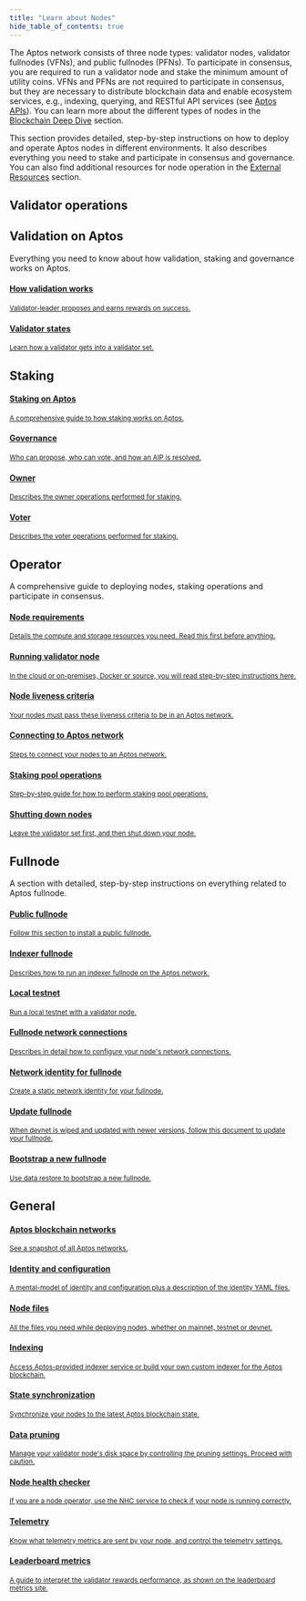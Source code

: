```yaml
---
title: "Learn about Nodes"
hide_table_of_contents: true
---
```


The Aptos network consists of three node types: validator nodes, validator fullnodes (VFNs), and public fullnodes (PFNs). To
participate in consensus, you are required to run a validator node and stake the minimum amount of utility coins. VFNs and PFNs
are not required to participate in consensus, but they are necessary to distribute blockchain data and enable ecosystem services,
e.g., indexing, querying, and RESTful API services (see [Aptos APIs](../apis)). You can learn more about the different types
of nodes in the [Blockchain Deep Dive](../concepts/blockchain.md) section.

This section provides detailed, step-by-step instructions on how to deploy and operate Aptos nodes in different
environments. It also describes everything you need to stake and participate in consensus and governance. You can also
find additional resources for node operation in the [External Resources](../community/external-resources.md) section.

## Validator operations

<div class="docs-card-container">
  <div class="row row-cols-1 row-cols-md-2a g-4">
    <div class="col">
      <div class="card-no-border card-body h-100 d-flex flex-column align-items-start">
        <div class="card-body">
          <h2 class="card-title">Validation on Aptos</h2>
          <p class="card-text">
            Everything you need to know about how validation, staking and governance works on Aptos.
          </p>
        </div>
        <div class="list-group list-group-flush">
          <a href="/concepts/staking#validation-on-the-aptos-blockchain" class="list-group-item">
            <div class="d-flex w-100 justify-content-between">
              <h4 class="mb-1">How validation works</h4>
            </div>
            <small>Validator-leader proposes and earns rewards on success.</small>
          </a>
          <a href="/concepts/staking#validator-state-and-stake-state" class="list-group-item">
            <div class="d-flex w-100 justify-content-between">
              <h4 class="mb-1">Validator states</h4>
            </div>
            <small>Learn how a validator gets into a validator set.</small>
          </a>
          <div class="card-body">
          <h2 class="card-title">Staking</h2>
          </div>
          <a href="/concepts/staking" class="list-group-item">
            <div class="d-flex w-100 justify-content-between">
              <h4 class="mb-1">Staking on Aptos</h4>
            </div>
            <small>A comprehensive guide to how staking works on Aptos.</small>
          </a>
          <a href="/concepts/governance" class="list-group-item">
            <div class="d-flex w-100 justify-content-between">
              <h4 class="mb-1">Governance</h4>
            </div>
            <small>Who can propose, who can vote, and how an AIP is resolved.</small>
          </a>
          <a href="/nodes/validator-node/operator/staking-pool-operations#perform-pool-owner-operations" class="list-group-item">
            <div class="d-flex w-100 justify-content-between">
              <h4 class="mb-1">Owner</h4>
            </div>
            <small>Describes the owner operations performed for staking.</small>
          </a>
          <a href="/nodes/validator-node/voter/index" class="list-group-item">
            <div class="d-flex w-100 justify-content-between">
              <h4 class="mb-1">Voter</h4>
            </div>
            <small>Describes the voter operations performed for staking.</small>
          </a>
        </div>
      </div>
    </div>
    <div class="col">
      <div class="card-no-border card-body h-100 d-flex flex-column">
        <div class="card-body">
          <h2 class="card-title">Operator</h2>
          <p class="card-text">
            A comprehensive guide to deploying nodes, staking operations and participate in consensus.
          </p>
        </div>
        <div class="list-group list-group-flush">
          <a href="/nodes/validator-node/operator/node-requirements" class="list-group-item">
            <div class="d-flex w-100 justify-content-between">
              <h4 class="mb-1">Node requirements</h4>
            </div>
            <small>Details the compute and storage resources you need. Read this first before anything.</small>
          </a>
          <a href="/nodes/validator-node/operator/running-validator-node/running-validator-node" class="list-group-item">
            <div class="d-flex w-100 justify-content-between">
              <h4 class="mb-1">Running validator node</h4>
            </div>
            <small>In the cloud or on-premises, Docker or source, you will read step-by-step instructions here.</small>
          </a>
          <a href="/nodes/validator-node/operator/node-liveness-criteria" class="list-group-item">
            <div class="d-flex w-100 justify-content-between">
              <h4 class="mb-1">Node liveness criteria</h4>
            </div>
            <small>Your nodes must pass these liveness criteria to be in an Aptos network.</small>
          </a>
          <a href="/nodes/validator-node/operator/connect-to-aptos-network" class="list-group-item">
            <div class="d-flex w-100 justify-content-between">
              <h4 class="mb-1">Connecting to Aptos network</h4>
            </div>
            <small>Steps to connect your nodes to an Aptos network. </small>
          </a>
          <a href="/nodes/validator-node/operator/staking-pool-operations" class="list-group-item">
            <div class="d-flex w-100 justify-content-between">
              <h4 class="mb-1">Staking pool operations</h4>
            </div>
            <small>Step-by-step guide for how to perform staking pool operations. </small>
          </a>
          <a href="/nodes/validator-node/operator/shutting-down-nodes" class="list-group-item">
            <div class="d-flex w-100 justify-content-between">
              <h4 class="mb-1">Shutting down nodes</h4>
            </div>
            <small>Leave the validator set first, and then shut down your node. </small>
          </a>
        </div>
      </div>
    </div>
    <div class="col">
      <div class="card-no-border card-body h-100 d-flex flex-column">
        <div class="card-body">
          <h2 class="card-title">Fullnode</h2>
          <p class="card-text">
            A section with detailed, step-by-step instructions on everything related to Aptos fullnode.
          </p>
        </div>
        <div class="list-group list-group-flush">
          <a href="/nodes/full-node/public-fullnode" class="list-group-item">
            <div class="d-flex w-100 justify-content-between">
              <h4 class="mb-1">Public fullnode</h4>
            </div>
            <small>Follow this section to install a public fullnode.</small>
          </a>
          <a href="/indexer/legacy/indexer-fullnode" class="list-group-item">
            <div class="d-flex w-100 justify-content-between">
              <h4 class="mb-1">Indexer fullnode</h4>
            </div>
            <small
              >Describes how to run an indexer fullnode on the Aptos network. </small>
          </a>
          <a href="/nodes/local-testnet/local-testnet-index" class="list-group-item">
            <div class="d-flex w-100 justify-content-between">
              <h4 class="mb-1">Local testnet</h4>
            </div>
            <small>Run a local testnet with a validator node.</small>
          </a>
          <a href="/nodes/full-node/fullnode-network-connections" class="list-group-item">
            <div class="d-flex w-100 justify-content-between">
              <h4 class="mb-1">Fullnode network connections</h4>
            </div>
            <small>Describes in detail how to configure your node's network connections.</small>
          </a>
          <a href="/nodes/full-node/network-identity-fullnode" class="list-group-item">
            <div class="d-flex w-100 justify-content-between">
              <h4 class="mb-1">Network identity for fullnode</h4>
            </div>
            <small>Create a static network identity for your fullnode.</small>
          </a>
          <a href="/nodes/full-node/update-fullnode-with-new-devnet-releases" class="list-group-item">
            <div class="d-flex w-100 justify-content-between">
              <h4 class="mb-1">Update fullnode</h4>
            </div>
            <small>When devnet is wiped and updated with newer versions, follow this document to update your fullnode.</small>
          </a>
          <a href="/nodes/full-node/bootstrap-fullnode" class="list-group-item">
            <div class="d-flex w-100 justify-content-between">
              <h4 class="mb-1">Bootstrap a new fullnode</h4>
            </div>
            <small>Use data restore to bootstrap a new fullnode.</small>
          </a>
        </div>
      </div>
    </div>
  </div>
</div>

## General

<div class="docs-card-container">
  <div class="row row-cols-1 row-cols-md-3a g-4">
    <div class="col">
      <div class="card-no-border card-body h-100 d-flex flex-column">
        <div class="card-body">
        </div>
        <div class="list-group list-group-flush">
          <a href="/nodes/networks" class="list-group-item">
            <div class="d-flex w-100 justify-content-between">
              <h4 class="mb-1">Aptos blockchain networks</h4>
            </div>
            <small>See a snapshot of all Aptos networks.</small>
          </a>
          <a href="/nodes/identity-and-configuration" class="list-group-item">
            <div class="d-flex w-100 justify-content-between">
              <h4 class="mb-1">Identity and configuration</h4>
            </div>
            <small>A mental-model of identity and configuration plus a description of the identity YAML files.</small>
          </a>
          <a href="/nodes/node-files-all-networks/node-files" class="list-group-item">
            <div class="d-flex w-100 justify-content-between">
              <h4 class="mb-1">Node files</h4>
            </div>
            <small>All the files you need while deploying nodes, whether on mainnet, testnet or devnet.</small>
          </a>
          <a href="/indexer/indexer-landing" class="list-group-item">
            <div class="d-flex w-100 justify-content-between">
              <h4 class="mb-1">Indexing</h4>
            </div>
            <small>Access Aptos-provided indexer service or build your own custom indexer for the Aptos blockchain.</small>
          </a>
          <a href="/guides/state-sync" class="list-group-item">
            <div class="d-flex w-100 justify-content-between">
              <h4 class="mb-1">State synchronization</h4>
            </div>
            <small>Synchronize your nodes to the latest Aptos blockchain state.</small>
          </a>
        </div>
      </div>
    </div>
    <div class="col">
      <div class="card-no-border card-body h-100 d-flex flex-column">
        <div class="card-body">
        </div>
        <div class="list-group list-group-flush">
        <a href="/guides/data-pruning" class="list-group-item">
            <div class="d-flex w-100 justify-content-between align-items-start">
              <h4 class="mb-1">Data pruning</h4>
            </div>
            <small>Manage your validator node's disk space by controlling the pruning settings. Proceed with caution.</small>
          </a>
          <a href="/nodes/measure/node-health-checker" class="list-group-item">
            <div class="d-flex w-100 justify-content-between align-items-start">
              <h4 class="mb-1">Node health checker</h4>
            </div>
            <small>If you are a node operator, use the NHC service to check if your node is running correctly.</small>
          </a>
          <a href="/reference/telemetry/" class="list-group-item">
            <div class="d-flex w-100 justify-content-between align-items-start">
              <h4 class="mb-1">Telemetry</h4>
            </div>
            <small>Know what telemetry metrics are sent by your node, and control the telemetry settings.</small>
          </a>
          <a href="/nodes/leaderboard-metrics" class="list-group-item">
            <div class="d-flex w-100 justify-content-between align-items-start">
              <h4 class="mb-1">Leaderboard metrics</h4>
            </div>
            <small>A guide to interpret the validator rewards performance, as shown on the leaderboard metrics site.</small>
          </a>
        </div>
      </div>
    </div>
  </div>
</div>
